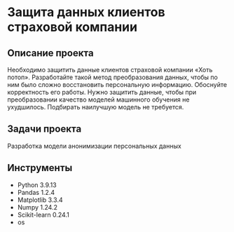 # Защита данных клиентов страховой компании

## Описание проекта

Необходимо защитить данные клиентов страховой компании «Хоть потоп». Разработайте такой метод преобразования данных, чтобы по ним было сложно восстановить персональную информацию. Обоснуйте корректность его работы. Нужно защитить данные, чтобы при преобразовании качество моделей машинного обучения не ухудшилось. Подбирать наилучшую модель не требуется.

## Задачи проекта

Разработка модели анонимизации персональных данных

## Инструменты

- Python 3.9.13 
- Pandas 1.2.4
- Matplotlib 3.3.4
- Numpy 1.24.2
- Scikit-learn 0.24.1
- os

